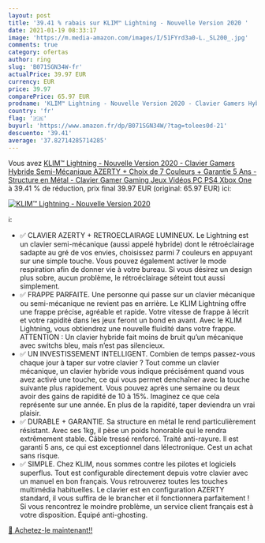 ```yaml
---
layout: post
title: '39.41 % rabais sur KLIM™ Lightning - Nouvelle Version 2020 '
date: 2021-01-19 08:33:17
image: 'https://m.media-amazon.com/images/I/51FYrd3a0-L._SL200_.jpg'
comments: true
category: ofertas
author: ring
slug: 'B071SGN34W-fr'
actualPrice: 39.97 EUR
currency: EUR
price: 39.97
comparePrice: 65.97 EUR
prodname: 'KLIM™ Lightning - Nouvelle Version 2020 - Clavier Gamers Hybride Semi-Mécanique AZERTY + Choix de 7 Couleurs + Garantie 5 Ans - Structure en Métal - Clavier Gamer Gaming Jeux Vidéos PC PS4 Xbox One'
country: 'fr'
flag: '🇫🇷'
buyurl: 'https://www.amazon.fr/dp/B071SGN34W/?tag=tolees0d-21'
descuento: '39.41'
average: '37.82714285714285'
---
```


Vous avez [KLIM™ Lightning - Nouvelle Version 2020 - Clavier Gamers Hybride Semi-Mécanique AZERTY + Choix de 7 Couleurs + Garantie 5 Ans - Structure en Métal - Clavier Gamer Gaming Jeux Vidéos PC PS4 Xbox One](https://www.amazon.fr/dp/B071SGN34W/?tag=tolees0d-21)  à  39.41 % de réduction, prix final  39.97 EUR (original: 65.97 EUR) ici:

[![KLIM™ Lightning - Nouvelle Version 2020 ](https://m.media-amazon.com/images/I/51FYrd3a0-L._SL200_.jpg)](https://www.amazon.fr/dp/B071SGN34W/?tag=tolees0d-21)

ℹ️:

- ✅ CLAVIER AZERTY + RETROECLAIRAGE LUMINEUX. Le Lightning est un clavier semi-mécanique (aussi appelé hybride) dont le rétroéclairage sadapte au gré de vos envies, choisissez parmi 7 couleurs en appuyant sur une simple touche. Vous pouvez également activer le mode respiration afin de donner vie à votre bureau. Si vous désirez un design plus sobre, aucun problème, le rétroéclairage séteint tout aussi simplement.
- ✅ FRAPPE PARFAITE. Une personne qui passe sur un clavier mécanique ou semi-mécanique ne revient pas en arrière. Le KLIM Lightning offre une frappe précise, agréable et rapide. Votre vitesse de frappe à lécrit et votre rapidité dans les jeux feront un bond en avant. Avec le KLIM Lightning, vous obtiendrez une nouvelle fluidité dans votre frappe. ATTENTION : Un clavier hybride fait moins de bruit qu’un mécanique avec switchs bleu, mais n’est pas silencieux.
- ✅ UN INVESTISSEMENT INTELLIGENT. Combien de temps passez-vous chaque jour à taper sur votre clavier ? Tout comme un clavier mécanique, un clavier hybride vous indique précisément quand vous avez activé une touche, ce qui vous permet denchaîner avec la touche suivante plus rapidement. Vous pouvez après une semaine ou deux avoir des gains de rapidité de 10 à 15%. Imaginez ce que cela représente sur une année. En plus de la rapidité, taper deviendra un vrai plaisir.
- ✅ DURABLE + GARANTIE. Sa structure en métal le rend particulièrement résistant. Avec ses 1kg, il pèse un poids honorable qui le rendra extrêmement stable. Câble tressé renforcé. Traité anti-rayure. Il est garanti 5 ans, ce qui est exceptionnel dans lélectronique. Cest un achat sans risque.
- ✅ SIMPLE. Chez KLIM, nous sommes contre les pilotes et logiciels superflus. Tout est configurable directement depuis votre clavier avec un manuel en bon français. Vous retrouverez toutes les touches multimédia habituelles. Le clavier est en configuration AZERTY standard, il vous suffira de le brancher et il fonctionnera parfaitement ! Si vous rencontrez le moindre problème, un service client français est à votre disposition. Équipé anti-ghosting.

[🛒 Achetez-le maintenant!!](https://www.amazon.fr/dp/B071SGN34W/?tag=tolees0d-21)
